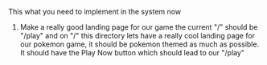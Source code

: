 This what you need to implement in the system now
1. Make a really good landing page for our game the current "/" should be "/play"
and on "/" this directory lets have a really cool landing page for our pokemon game, it should be pokemon themed as much as possible. It should have the Play Now button which should lead to our "/play"